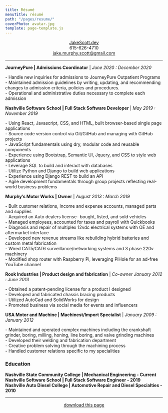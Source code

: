 ```yaml
---
title: Résumé
menuTitle: résumé
path: "/pages/resume/"
coverPhoto: avatar.jpg
template: page-template.js
---
```

<center>
<a target="_blank" rel="noopener noreferrer" href="https://jakescott.dev">JakeScott.dev</a> <br />
615-626-4710 <br />
<a href="mailto:jake.murphy.scott@gmail.com">jake.murphy.scott@gmail.com</a> <br />
</center>

---

**JourneyPure | Admissions Coordinator** | *June 2020 : December 2020*
<p>
- Handle new inquiries for admissions to JourneyPure Outpatient
Programs
<br />- Maintained admission guidelines by writing, updating, and recommending changes to admission criteria, policies and procedures.
<br />
- Operational and administrative duties necessary to complete each
admission
</p>

**Nashville Software School | Full Stack Software Developer** | *May 2019 : November 2019*
<p>
- Using React, Javascript, CSS, and HTML, built browser-based single
page applications
<br />
- Source code version control via Git/GitHub and managing with GitHub
projects
<br />
- JavaScript fundamentals using dry, modular code and reusable
components
<br />
- Experience using Bootstrap, Semantic UI, Jquery, and CSS to style web
applications
<br />
- Leverage SQL to build and interact with databases
<br />
- Utilize Python and Django to build web applications
<br />
- Experience using Django REST to build an API
<br />
- Agile development fundamentals through group projects reflecting real-world business
problems
<br />
</p>

**Murphy’s Motor Works | Owner** | *August 2013 : March 2019*

<p>
- Built customer relations, Income and expense accounts, managed parts
and supplies <br />
- Acquired an Auto dealers license- bought, listed,
and sold vehicles <br />
- Managed employees, accounted for taxes and
payroll with Quickbooks <br />
- Diagnosis and repair of multiplex 12vdc
electrical systems with OE and aftermarket interface <br />
- Developed new revenue streams like rebuilding hybrid batteries and custom metal
fabrication <br />
- Wired CAT5/CAT6 surveillance/networking systems and 3 phase 220v
machinery <br />
- Modified shop router with Raspberry Pi, leveraging PiHole for an ad-free YouTube channel
</p>

**Rook Industries | Product design and fabrication** | *Co-owner January 2012 : June 2013*
<p>
- Obtained a patent-pending license for a product I designed <br />-
Developed and fabricated chassis bracing products <br /> - Utilized
AutoCad and SolidWorks for design <br /> - Promoted business via social
media for events and influencers
</p>

**USA Motor and Machine | Machinest/Import Specialist** | *January 2009 : January 2012*
<p>
- Maintained and operated complex machines including the crankshaft grinder, boring, milling, honing, line boring, and valve grinding machines <br />
- Developed their welding and fabrication department <br />
- Creative problem solving through the machining process <br />
- Handled customer relations specific to my specialities<br />
</p>

### Education

**Nashville State Community College | Mechanical Engineering - Current** <br />
**Nashville Software School | Full Stack Software Engineer - 2019** <br />
**Nashville Auto Diesel College | Automotive Repair and Diesel Specialties - 2010**

---

<center>
<a href="index.pdf" target="_blank">download this page</a>
</center>

